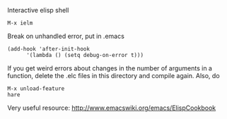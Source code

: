Interactive elisp shell

    M-x ielm 

Break on unhandled error, put in .emacs

    (add-hook 'after-init-hook
          '(lambda () (setq debug-on-error t)))


If you get weird errors about changes in the number of arguments in a
function, delete the .elc files in this directory and compile again.
Also, do

    M-x unload-feature
    hare

Very useful resource: <http://www.emacswiki.org/emacs/ElispCookbook>
